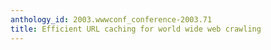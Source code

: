 ```yaml
---
anthology_id: 2003.wwwconf_conference-2003.71
title: Efficient URL caching for world wide web crawling
---
```

